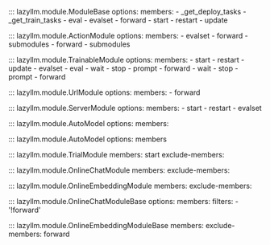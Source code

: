 
::: lazyllm.module.ModuleBase
    options:
      members:
      - _get_deploy_tasks
      - _get_train_tasks
      - eval
      - evalset
      - forward
      - start
      - restart
      - update
        
::: lazyllm.module.ActionModule
    options:
      members:
      - evalset
      - forward
      - submodules
      - forward
      - submodules

::: lazyllm.module.TrainableModule
    options:
      members:
      - start
      - restart
      - update
      - evalset
      - eval
      - wait
      - stop
      - prompt
      - forward
      - wait
      - stop
      - prompt
      - forward

::: lazyllm.module.UrlModule
    options:
      members:
      - forward

::: lazyllm.module.ServerModule
    options:
      members:
      - start
      - restart
      - evalset

::: lazyllm.module.AutoModel
    options:
      members:

::: lazyllm.module.AutoModel
    options:
      members

::: lazyllm.module.TrialModule
    members: start
    exclude-members:

::: lazyllm.module.OnlineChatModule
    members:
    exclude-members:

::: lazyllm.module.OnlineEmbeddingModule
    members:
    exclude-members:

::: lazyllm.module.OnlineChatModuleBase
    options:
      members:
      filters:
      - '!forward'

::: lazyllm.module.OnlineEmbeddingModuleBase
    members:
    exclude-members: forward
